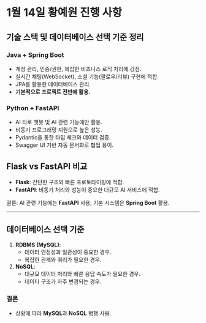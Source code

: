 # 1월 14일 황예원 진행 사항

## 기술 스택 및 데이터베이스 선택 기준 정리

### Java + Spring Boot

- 계정 관리, 인증/권한, 복잡한 비즈니스 로직 처리에 강점.
- 실시간 채팅(WebSocket), 소셜 기능(팔로우/리뷰) 구현에 적합.
- JPA를 활용한 데이터베이스 관리.
- **기본적으로 프로젝트 전반에 활용.**

### Python + FastAPI

- AI 타로 챗봇 및 AI 관련 기능에만 활용.
- 비동기 프로그래밍 지원으로 높은 성능.
- Pydantic을 통한 타입 체크와 데이터 검증.
- Swagger UI 기반 자동 문서화로 협업 용이.

## Flask vs FastAPI 비교

- **Flask**: 간단한 구조와 빠른 프로토타이핑에 적합.
- **FastAPI**: 비동기 처리와 성능이 중요한 대규모 AI 서비스에 적합.

결론: AI 관련 기능에는 **FastAPI** 사용, 기본 시스템은 **Spring Boot** 활용.

---

## 데이터베이스 선택 기준

1. **RDBMS (MySQL)**:
   - 데이터 안정성과 일관성이 중요한 경우.
   - 복잡한 관계와 쿼리가 필요한 경우.
2. **NoSQL**:
   - 대규모 데이터 처리와 빠른 응답 속도가 필요한 경우.
   - 데이터 구조가 자주 변경되는 경우.

### 결론

- 상황에 따라 **MySQL**과 **NoSQL** 병행 사용.
